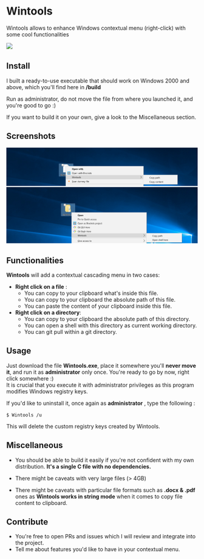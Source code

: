
# Wintools
Wintools allows to enhance Windows contextual menu (right-click) with some cool functionalities

<img src="examples/showcase.gif" />

## Install

I built a ready-to-use executable that should work on Windows 2000 and above, which you'll find here in **/build**

Run as administrator, do not move the file from where you launched it, and you're good to go :)

If you want to build it on your own, give a look to the Miscellaneous section.

## Screenshots

<img src="examples/example_1.png" /><br />
<img src="examples/example_2.png" />

## Functionalities

**Wintools** will add a contextual cascading menu in two cases:
- **Right click on a file** : 
	- You can copy to your clipboard what's inside this file.
	- You can copy to your clipboard the absolute path of this file.
	- You can paste the content of your clipboard inside this file.
- **Right click on a directory**:
	- You can copy to your clipboard the absolute path of this directory.
	- You can open a shell with this directory as current working directory.
	- You can git pull within a git directory.

## Usage

Just download the file **Wintools.exe**, place it somewhere you'll **never move it**, and run it as **administrator** only once. You're ready to go by now, right click somewhere :) <br />
It is crucial that you execute it with administrator privileges as this program modifies Windows registry keys.

If you'd like to uninstall it, once again as **administrator** , type the following :

    $ Wintools /u

This will delete the custom registry keys created by Wintools.

##  Miscellaneous

- You should be able to build it easily if you're not confident with my own distribution. **It's a single C file with no dependencies.**

- There might be caveats with very large files (> 4GB)
- There might be caveats with particular file formats such as **.docx & .pdf** ones as **Wintools works in string mode** when it comes to copy file content to clipboard.

## Contribute

- You're free to open PRs and issues which I will review and integrate into the project.
- Tell me about features you'd like to have in your contextual menu.
